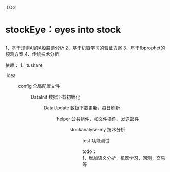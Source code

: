 .LOG
# stockEye：eyes into stock</p>
1、基于规则AI的A股股票分析
2、基于机器学习的验证方案
3、基于fbprophet的预测方案
4、传统技术分析

依赖：
1、tushare

 .idea
<DIR> config			全局配置文件
<DIR> DataInit			数据下载初始化
<DIR> DataUpdate			数据下载更新，每日刷新
<DIR> helper			公共组件，如文件操作，发送邮件
<DIR> stockanalyse-my		技术分析
<DIR> test			功能测试
 


todo：		
1、增加语义分析，机器学习，回测，交易等



